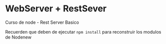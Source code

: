# WebServer + RestSever
Curso de node - Rest Server Basico

Recuerden que deben de ejecutar ````npm install```` para reconstruir los modulos de Nodenew
